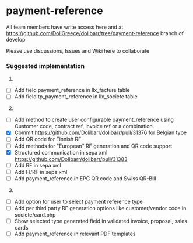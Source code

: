 # payment-reference

All team members have write access here and at https://github.com/DoliGreece/dolibarr/tree/payment-reference branch of develop

Please use discussions, Issues and Wiki here to collaborate


### Suggested implementation

1.
- [ ] Add field payment_reference in llx_facture table
- [ ] Add field tp_payment_reference in llx_societe table

2.
- [ ] Add method to create user configurable payment_reference using Customer code, contract ref, invoice ref or a combination.
- [x] Commit https://github.com/Dolibarr/dolibarr/pull/31376 for Belgian type
- [ ] Add QR code for Finnish RF 
- [ ] Add methods for "European" RF generation and QR code support
- [x] Structured communication in sepa xml https://github.com/Dolibarr/dolibarr/pull/31383
- [ ] Add RF in sepa xml
- [ ] Add FI/RF in sepa xml 
- [ ] Add payment_reference in EPC QR code and Swiss QR-Bill 

3.
- [ ] Add option for user to select payment reference  type 
- [ ] Add per third party RF generation options like customer/vendor code in societe/card.php
- [ ] Show selected type generated field in validated invoice, proposal, sales cards
- [ ] Add payment_reference in relevant PDF templates
